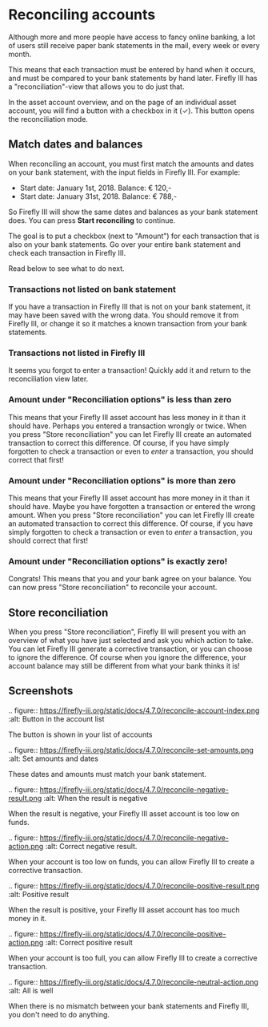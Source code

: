 # Reconciling accounts

Although more and more people have access to fancy online banking, a lot of users still receive paper bank statements in the mail, every week or every month.

This means that each transaction must be entered by hand when it occurs, and must be compared to your bank statements by hand later. Firefly III has a "reconciliation"-view that allows you to do just that.

In the asset account overview, and on the page of an individual asset account, you will find a button with a checkbox in it (✓). This button opens the reconciliation mode.

## Match dates and balances

When reconciling an account, you must first match the amounts and dates on your bank statement, with the input fields in Firefly III. For example:

* Start date: January 1st, 2018. Balance: € 120,-
* Start date: January 31st, 2018. Balance: € 788,-

So Firefly III will show the same dates and balances as your bank statement does. You can press **Start reconciling** to continue.

The goal is to put a checkbox (next to "Amount") for each transaction that is also on your bank statements. Go over your entire bank statement and check each transaction in Firefly III.

Read below to see what to do next.

### Transactions not listed on bank statement

If you have a transaction in Firefly III that is not on your bank statement, it may have been saved with the wrong data. You should remove it from Firefly III, or change it so it matches a known transaction from your bank statements.

### Transactions not listed in Firefly III

It seems you forgot to enter a transaction! Quickly add it and return to the reconciliation view later.

### Amount under "Reconciliation options" is less than zero

This means that your Firefly III asset account has less money in it than it should have. Perhaps you entered a transaction wrongly or twice. When you press "Store reconciliation" you can let Firefly III create an automated transaction to correct this difference. Of course, if you have simply forgotten to check a transaction or even to *enter* a transaction, you should correct that first!

### Amount under "Reconciliation options" is more than zero

This means that your Firefly III asset account has more money in it than it should have. Maybe you have forgotten a transaction or entered the wrong amount. When you press "Store reconciliation" you can let Firefly III create an automated transaction to correct this difference. Of course, if you have simply forgotten to check a transaction or even to *enter* a transaction, you should correct that first!

### Amount under "Reconciliation options" is exactly zero!

Congrats! This means that you and your bank agree on your balance. You can now press "Store reconciliation" to reconcile your account.

## Store reconciliation

When you press "Store reconciliation", Firefly III will present you with an overview of what you have just selected and ask you which action to take. You can let Firefly III generate a corrective transaction, or you can choose to ignore the difference. Of course when you ignore the difference, your account balance may still be different from what your bank thinks it is!

## Screenshots

.. figure:: https://firefly-iii.org/static/docs/4.7.0/reconcile-account-index.png
   :alt: Button in the account list
   
   The button is shown in your list of accounts

.. figure:: https://firefly-iii.org/static/docs/4.7.0/reconcile-set-amounts.png
   :alt: Set amounts and dates
   
   These dates and amounts must match your bank statement.

.. figure:: https://firefly-iii.org/static/docs/4.7.0/reconcile-negative-result.png
   :alt: When the result is negative
   
   When the result is negative, your Firefly III asset account is too low on funds.

.. figure:: https://firefly-iii.org/static/docs/4.7.0/reconcile-negative-action.png
   :alt: Correct negative result.
   
   When your account is too low on funds, you can allow Firefly III to create a corrective transaction.

.. figure:: https://firefly-iii.org/static/docs/4.7.0/reconcile-positive-result.png
   :alt: Positive result
   
   When the result is positive, your Firefly III asset account has too much money in it.

.. figure:: https://firefly-iii.org/static/docs/4.7.0/reconcile-positive-action.png
   :alt: Correct positive result
   
   When your account is too full, you can allow Firefly III to create a corrective transaction.

.. figure:: https://firefly-iii.org/static/docs/4.7.0/reconcile-neutral-action.png
   :alt: All is well
   
   When there is no mismatch between your bank statements and Firefly III, you don't need to do anything.
